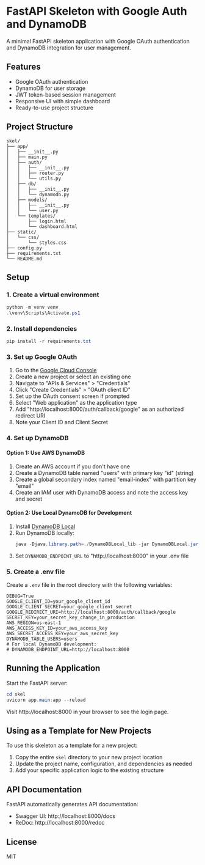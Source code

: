 # FastAPI Skeleton with Google Auth and DynamoDB

A minimal FastAPI skeleton application with Google OAuth authentication and DynamoDB integration for user management.

## Features

- Google OAuth authentication
- DynamoDB for user storage
- JWT token-based session management
- Responsive UI with simple dashboard
- Ready-to-use project structure

## Project Structure

```
skel/
├── app/
│   ├── __init__.py
│   ├── main.py
│   ├── auth/
│   │   ├── __init__.py
│   │   ├── router.py
│   │   └── utils.py
│   ├── db/
│   │   ├── __init__.py
│   │   └── dynamodb.py
│   ├── models/
│   │   ├── __init__.py
│   │   └── user.py
│   └── templates/
│       ├── login.html
│       └── dashboard.html
├── static/
│   └── css/
│       └── styles.css
├── config.py
├── requirements.txt
└── README.md
```

## Setup

### 1. Create a virtual environment

```powershell
python -m venv venv
.\venv\Scripts\Activate.ps1
```

### 2. Install dependencies

```powershell
pip install -r requirements.txt
```

### 3. Set up Google OAuth

1. Go to the [Google Cloud Console](https://console.cloud.google.com/)
2. Create a new project or select an existing one
3. Navigate to "APIs & Services" > "Credentials"
4. Click "Create Credentials" > "OAuth client ID"
5. Set up the OAuth consent screen if prompted
6. Select "Web application" as the application type
7. Add "http://localhost:8000/auth/callback/google" as an authorized redirect URI
8. Note your Client ID and Client Secret

### 4. Set up DynamoDB

#### Option 1: Use AWS DynamoDB

1. Create an AWS account if you don't have one
2. Create a DynamoDB table named "users" with primary key "id" (string)
3. Create a global secondary index named "email-index" with partition key "email"
4. Create an IAM user with DynamoDB access and note the access key and secret

#### Option 2: Use Local DynamoDB for Development

1. Install [DynamoDB Local](https://docs.aws.amazon.com/amazondynamodb/latest/developerguide/DynamoDBLocal.html)
2. Run DynamoDB locally: 
   ```powershell
   java -Djava.library.path=./DynamoDBLocal_lib -jar DynamoDBLocal.jar -sharedDb
   ```
3. Set `DYNAMODB_ENDPOINT_URL` to "http://localhost:8000" in your .env file

### 5. Create a .env file

Create a `.env` file in the root directory with the following variables:

```
DEBUG=True
GOOGLE_CLIENT_ID=your_google_client_id
GOOGLE_CLIENT_SECRET=your_google_client_secret
GOOGLE_REDIRECT_URI=http://localhost:8000/auth/callback/google
SECRET_KEY=your_secret_key_change_in_production
AWS_REGION=us-east-1
AWS_ACCESS_KEY_ID=your_aws_access_key
AWS_SECRET_ACCESS_KEY=your_aws_secret_key
DYNAMODB_TABLE_USERS=users
# For local DynamoDB development:
# DYNAMODB_ENDPOINT_URL=http://localhost:8000
```

## Running the Application

Start the FastAPI server:

```powershell
cd skel
uvicorn app.main:app --reload
```

Visit http://localhost:8000 in your browser to see the login page.

## Using as a Template for New Projects

To use this skeleton as a template for a new project:

1. Copy the entire `skel` directory to your new project location
2. Update the project name, configuration, and dependencies as needed
3. Add your specific application logic to the existing structure

## API Documentation

FastAPI automatically generates API documentation:
- Swagger UI: http://localhost:8000/docs
- ReDoc: http://localhost:8000/redoc

## License

MIT
